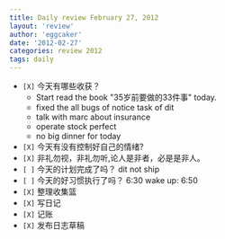 ```yaml
---
title: Daily review February 27, 2012 
layout: 'review'
author: 'eggcaker'
date: '2012-02-27'
categories: review 2012
tags: daily
---
```



  * `[X]` 今天有哪些收获？ 
    * Start read the book "35岁前要做的33件事" today. 
    * fixed the all bugs of notice task of dit 
    * talk with marc about insurance 
    * operate stock perfect 
    * no big dinner for today 
  * `[X]` 今天有没有控制好自己的情绪? 
  * `[X]` 非礼勿视，非礼勿听,论人是非者，必是是非人。 
  * `[ ]` 今天的计划完成了吗？ dit not ship 
  * `[ ]` 今天的好习惯执行了吗？ 6:30 wake up: 6:50 
  * `[X]` 整理收集篮 
  * `[X]` 写日记 
  * `[X]` 记账 
  * `[X]` 发布日志草稿 

